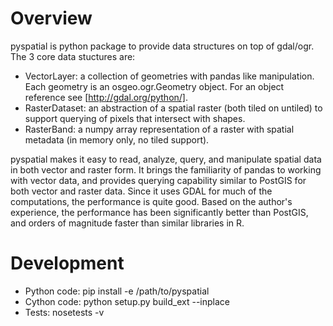 # Overview

pyspatial is python package to provide data structures on top of gdal/ogr.  The 3 core data stuctures are:

* VectorLayer: a collection of geometries with pandas like manipulation.  Each geometry is an osgeo.ogr.Geometry object. For an object reference see [http://gdal.org/python/].
* RasterDataset: an abstraction of a spatial raster (both tiled on untiled) to support querying of pixels that intersect with shapes.
* RasterBand: a numpy array representation of a raster with spatial metadata (in memory only, no tiled support).

pyspatial makes it easy to read, analyze, query, and manipulate spatial data in both vector and raster form. It brings the familiarity of pandas to working with vector data, and provides querying capability similar to PostGIS for both vector and raster data.  Since it uses GDAL for much of the computations, the performance is quite good.  Based on the author's experience, the performance has been significantly better than PostGIS, and orders of magnitude faster than similar libraries in R.


# Development

* Python code: pip install -e /path/to/pyspatial
* Cython code: python setup.py build_ext --inplace
* Tests: nosetests -v